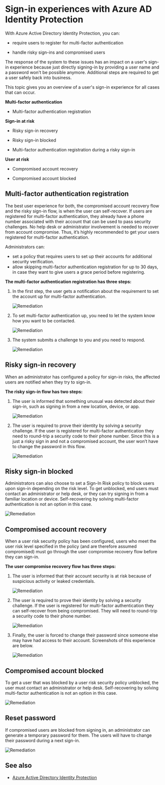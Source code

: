 <properties
	pageTitle="Sign-in experiences with Azure AD Identity Protection| Microsoft Azure"
	description="Provides an overview of the user experience when Identity Protection has mitigated or remediated a user or when multi-factor authentication is required by a policy."
	services="active-directory"
	keywords="azure active directory identity protection, cloud app discovery, managing applications, security, risk, risk level, vulnerability, security policy"
	documentationCenter=""
	authors="markusvi"
	manager="femila"
	editor=""/>

<tags
	ms.service="active-directory"
	ms.workload="identity"
	ms.tgt_pltfrm="na"
	ms.devlang="na"
	ms.topic="article"
	ms.date="08/16/2016"
	ms.author="markvi"/>

# Sign-in experiences with Azure AD Identity Protection

With Azure Active Directory Identity Protection, you can:

- require users to register for multi-factor authentication

- handle risky sign-ins and compromised users

The response of the system to these issues has an impact on a user's sign-in experience because just directly signing-in by providing a user name and a password won't be possible anymore. Additional steps are required to get a user safely back into business.

This topic gives you an overview of a user's sign-in experience for all cases that can occur.

**Multi-factor authentication**

- Multi-factor authentication registration



**Sign-in at risk**

- Risky sign-in recovery

- Risky sign-in blocked

- Multi-factor authentication registration during a risky sign-in
 

**User at risk**

- Compromised account recovery

- Compromised account blocked




## Multi-factor authentication registration

The best user experience for both, the compromised account recovery flow and the risky sign-in flow, is when the user can self-recover. If users are registered for multi-factor authentication, they already have a phone number associated with their account that can be used to pass security challenges. No help desk or administrator involvement is needed to recover from account compromise. Thus, it’s highly recommended to get your users registered for multi-factor authentication. 

Administrators can:

- set a policy that requires users to set up their accounts for additional security verification. 
- allow skipping multi-factor authentication registration for up to 30 days, in case they want to give users a grace period before registering.

**The multi-factor authentication registration has three steps:**

1. In the first step, the user gets a notification about the requirement to set the account up for multi-factor authentication. 

	![Remediation](./media/active-directory-identityprotection-flows/140.png "Remediation")


2. To set multi-factor authentication up, you need to let the system know how you want to be contacted.

	![Remediation](./media/active-directory-identityprotection-flows/141.png "Remediation")
 
3. The system submits a challenge to you and you need to respond.

	![Remediation](./media/active-directory-identityprotection-flows/142.png "Remediation")

 



## Risky sign-in recovery

When an administrator has configured a policy for sign-in risks, the affected users are notified when they try to sign-in. 

**The risky sign-in flow has two steps:** 

1. The user is informed that something unusual was detected about their sign-in, such as signing in from a new location, device, or app. 

	![Remediation](./media/active-directory-identityprotection-flows/120.png "Remediation")

2. The user is required to prove their identity by solving a security challenge. If the user is registered for multi-factor authentication they need to round-trip a security code to their phone number. Since this is a just a risky sign in and not a compromised account, the user won’t have to change the password in this flow. 

	![Remediation](./media/active-directory-identityprotection-flows/121.png "Remediation")



 
## Risky sign-in blocked
Administrators can also choose to set a Sign-In Risk policy to block users upon sign-in depending on the risk level. To get unblocked, end users must contact an administrator or help desk, or they can try signing in from a familiar location or device. Self-recovering by solving multi-factor authentication is not an option in this case.

![Remediation](./media/active-directory-identityprotection-flows/200.png "Remediation")




## Compromised account recovery

When a user risk security policy has been configured, users who meet the user risk level specified in the policy (and are therefore assumed compromised) must go through the user compromise recovery flow before they can sign-in. 

**The user compromise recovery flow has three steps:**

1. The user is informed that their account security is at risk because of suspicious activity or leaked credentials.

	![Remediation](./media/active-directory-identityprotection-flows/101.png "Remediation")

2.	The user is required to prove their identity by solving a security challenge. If the user is registered for multi-factor authentication they can self-recover from being compromised. They will need to round-trip a security code to their phone number. 

	![Remediation](./media/active-directory-identityprotection-flows/110.png "Remediation")


3.	Finally, the user is forced to change their password since someone else may have had access to their account. 
Screenshots of this experience are below.
 
	![Remediation](./media/active-directory-identityprotection-flows/111.png "Remediation")



## Compromised account blocked 

To get a user that was blocked by a user risk security policy unblocked, the user must contact an administrator or help desk. Self-recovering by solving multi-factor authentication is not an option in this case.


![Remediation](./media/active-directory-identityprotection-flows/104.png "Remediation")



 
## Reset password

If compromised users are blocked from signing in, an administrator can generate a temporary password for them. The users will have to change their password during a next sign-in.

![Remediation](./media/active-directory-identityprotection-flows/160.png "Remediation")


 




 

## See also

- [Azure Active Directory Identity Protection](active-directory-identityprotection.md) 